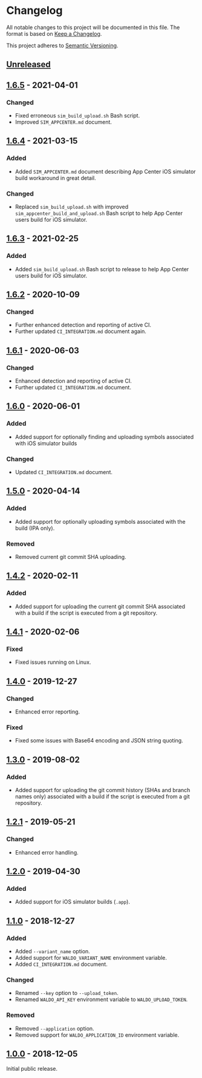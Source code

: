 # Changelog

All notable changes to this project will be documented in this file. The format
is based on [Keep a Changelog].

This project adheres to [Semantic Versioning].

## [Unreleased]

## [1.6.5] - 2021-04-01

### Changed

- Fixed erroneous `sim_build_upload.sh` Bash script.
- Improved `SIM_APPCENTER.md` document.

## [1.6.4] - 2021-03-15

### Added

- Added `SIM_APPCENTER.md` document describing App Center iOS simulator build
  workaround in great detail.

### Changed

- Replaced `sim_build_upload.sh` with improved
  `sim_appcenter_build_and_upload.sh` Bash script to help App Center users
  build for iOS simulator.

## [1.6.3] - 2021-02-25

### Added

- Added `sim_build_upload.sh` Bash script to release to help App Center users
  build for iOS simulator.

## [1.6.2] - 2020-10-09

### Changed

- Further enhanced detection and reporting of active CI.
- Further updated `CI_INTEGRATION.md` document again.

## [1.6.1] - 2020-06-03

### Changed

- Enhanced detection and reporting of active CI.
- Further updated `CI_INTEGRATION.md` document.

## [1.6.0] - 2020-06-01

### Added

- Added support for optionally finding and uploading symbols associated with
  iOS simulator builds

### Changed

- Updated `CI_INTEGRATION.md` document.

## [1.5.0] - 2020-04-14

### Added

- Added support for optionally uploading symbols associated with the build (IPA
  only).

### Removed

- Removed current git commit SHA uploading.

## [1.4.2] - 2020-02-11

### Added

- Added support for uploading the current git commit SHA associated with a
  build if the script is executed from a git repository.

## [1.4.1] - 2020-02-06

### Fixed

- Fixed issues running on Linux.

## [1.4.0] - 2019-12-27

### Changed

- Enhanced error reporting.

### Fixed

- Fixed some issues with Base64 encoding and JSON string quoting.

## [1.3.0] - 2019-08-02

### Added

- Added support for uploading the git commit history (SHAs and branch names
  only) associated with a build if the script is executed from a git repository.

## [1.2.1] - 2019-05-21

### Changed

- Enhanced error handling.

## [1.2.0] - 2019-04-30

### Added

- Added support for iOS simulator builds (`.app`).

## [1.1.0] - 2018-12-27

### Added

- Added `--variant_name` option.
- Added support for `WALDO_VARIANT_NAME` environment variable.
- Added `CI_INTEGRATION.md` document.

### Changed

- Renamed `--key` option to `--upload_token`.
- Renamed `WALDO_API_KEY` environment variable to `WALDO_UPLOAD_TOKEN`.

### Removed

- Removed `--application` option.
- Removed support for `WALDO_APPLICATION_ID` environment variable.

## [1.0.0] - 2018-12-05

Initial public release.

[Unreleased]:   https://github.com/waldoapp/waldo-cli/compare/1.6.4...HEAD
[1.6.5]:        https://github.com/waldoapp/waldo-cli/compare/1.6.4...1.6.4
[1.6.4]:        https://github.com/waldoapp/waldo-cli/compare/1.6.3...1.6.4
[1.6.3]:        https://github.com/waldoapp/waldo-cli/compare/1.6.2...1.6.3
[1.6.2]:        https://github.com/waldoapp/waldo-cli/compare/1.6.1...1.6.2
[1.6.1]:        https://github.com/waldoapp/waldo-cli/compare/1.6.0...1.6.1
[1.6.0]:        https://github.com/waldoapp/waldo-cli/compare/1.5.0...1.6.0
[1.5.0]:        https://github.com/waldoapp/waldo-cli/compare/1.4.2...1.5.0
[1.4.2]:        https://github.com/waldoapp/waldo-cli/compare/1.4.1...1.4.2
[1.4.1]:        https://github.com/waldoapp/waldo-cli/compare/1.4.0...1.4.1
[1.4.0]:        https://github.com/waldoapp/waldo-cli/compare/1.3.0...1.4.0
[1.3.0]:        https://github.com/waldoapp/waldo-cli/compare/1.2.1...1.3.0
[1.2.1]:        https://github.com/waldoapp/waldo-cli/compare/1.2.0...1.2.1
[1.2.0]:        https://github.com/waldoapp/waldo-cli/compare/1.1.0...1.2.0
[1.1.0]:        https://github.com/waldoapp/waldo-cli/compare/1.0.0...1.1.0
[1.0.0]:        https://github.com/waldoapp/waldo-cli/compare/c7c5b82...1.0.0

[Keep a Changelog]:     https://keepachangelog.com
[Semantic Versioning]:  https://semver.org
